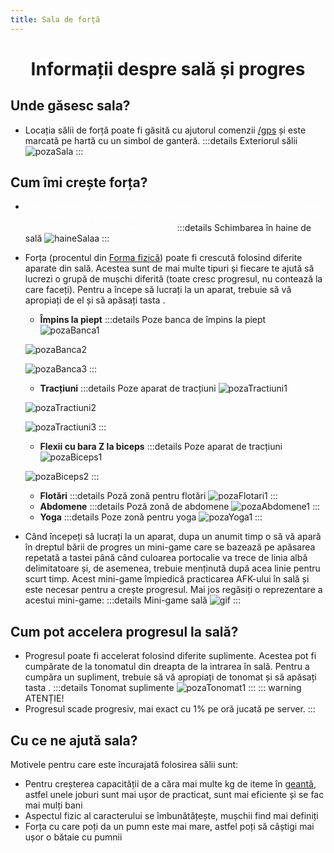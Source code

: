 ```yaml
---
title: Sala de forță
---
```

<script setup> 
    import KeyIcon from '../.vitepress/components/KeyIcon.vue'
</script>

# <span class="title-font"><center>Informații despre sală și progres</center></span>

## <span class="header-font">Unde găsesc sala?</span>

- Locația sălii de forță poate fi găsită cu ajutorul comenzii [/gps](/informatii/comenzi) și este marcată pe hartă cu un simbol de ganteră.
:::details Exteriorul sălii
![pozaSala](https://i.imgur.com/bsvaZNc.png)
:::

## <span class="header-font">Cum îmi crește forța?</span>

- <span style="color:white">Pentru început, pentru a începe să lucrezi la sală va trebui să te schimbi în hainele de sală. Acestea pot fi luate de la NPC-ul aflat pe bancă de la intrarea în sală prin apăsarea tastei <KeyIcon keyType="e"/>.</span>
:::details Schimbarea în haine de sală
![haineSalaa](https://i.imgur.com/wPP4Vbp.gif)
:::
- Forța (procentul din [Forma fizică](/general/inventar#forma-fizică)) poate fi crescută folosind diferite aparate din sală. Acestea sunt de mai multe tipuri și fiecare te ajută să lucrezi o grupă de mușchi diferită (toate cresc progresul, nu contează la care faceți). Pentru a începe să lucrați la un aparat, trebuie să vă apropiați de el și să apăsați tasta <KeyIcon keyType="e"/>.
    - **Împins la piept**
    :::details Poze banca de împins la piept
    ![pozaBanca1](https://i.imgur.com/vgeNPR3.png)

    ![pozaBanca2](https://i.imgur.com/nJ2830l.png)

    ![pozaBanca3](https://i.imgur.com/cuU9LEg.png)
    :::
    - **Tracțiuni**
    :::details Poze aparat de tracțiuni
    ![pozaTractiuni1](https://i.imgur.com/IwMtICb.png)

    ![pozaTractiuni2](https://i.imgur.com/CEJwuES.png)

    ![pozaTractiuni3](https://i.imgur.com/730UcOG.png)
    :::
    - **Flexii cu bara Z la biceps**
    :::details Poze aparat de tracțiuni
    ![pozaBiceps1](https://i.imgur.com/zuCuUA0.png)

    ![pozaBiceps2](https://i.imgur.com/soCg18Z.png)
    :::
    - **Flotări**
    :::details Poză zonă pentru flotări
    ![pozaFlotari1](https://i.imgur.com/0tRzS0r.png)
    :::
    - **Abdomene**
    :::details Poză zonă de abdomene
    ![pozaAbdomene1](https://i.imgur.com/0F404Lm.png)
    :::
    - **Yoga**
    :::details Poze zonă pentru yoga
    ![pozaYoga1](https://i.imgur.com/DnZ4oD9.png)
    :::

- Când începeți să lucrați la un aparat, dupa un anumit timp o să vă apară în dreptul bării de progres un mini-game care se bazează pe apăsarea repetată a tastei <KeyIcon keyType="space"/> până când culoarea portocalie va trece de linia albă delimitatoare și, de asemenea, trebuie menținută după acea linie pentru scurt timp. Acest mini-game împiedică practicarea AFK-ului în sală și este necesar pentru a crește progresul. Mai jos regăsiți o reprezentare a acestui mini-game:
:::details Mini-game sală
![gif](https://i.imgur.com/H6I6uJB.gif)
:::

 
## <span class="header-font">Cum pot accelera progresul la sală?</span>

- Progresul poate fi accelerat folosind diferite suplimente. Acestea pot fi cumpărate de la tonomatul din dreapta de la intrarea în sală. Pentru a cumpăra un supliment, trebuie să vă apropiați de tonomat și să apăsați tasta <KeyIcon keyType="e"/>.
:::details Tonomat suplimente
![pozaTonomat1](https://i.imgur.com/v3FeTwA.png)
:::
::: warning ATENȚIE!
- Progresul scade progresiv, mai exact cu 1% pe oră jucată pe server.
:::

## <span class="header-font">Cu ce ne ajută sala?</span>

Motivele pentru care este încurajată folosirea sălii sunt:
- Pentru creșterea capacității de a căra mai multe kg de iteme în [geantă](/general/inventar.html#utilizarea-gentilor-pentru-a-mari-numarul-de-slot-uri), astfel unele joburi sunt mai ușor de practicat, sunt mai eficiente și se fac mai mulți bani
- Aspectul fizic al caracterului se îmbunătățește, mușchii find mai definiți
- Forța cu care poți da un pumn este mai mare, astfel poți să câștigi mai ușor o bătaie cu pumnii